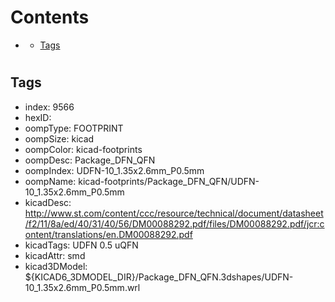 



Contents
========

* [](#)
	* [Tags](#tags)

# 

## Tags

- index: 9566
- hexID: 
- oompType: FOOTPRINT
- oompSize: kicad
- oompColor: kicad-footprints
- oompDesc: Package_DFN_QFN
- oompIndex: UDFN-10_1.35x2.6mm_P0.5mm
- oompName: kicad-footprints/Package_DFN_QFN/UDFN-10_1.35x2.6mm_P0.5mm
- kicadDesc: http://www.st.com/content/ccc/resource/technical/document/datasheet/f2/11/8a/ed/40/31/40/56/DM00088292.pdf/files/DM00088292.pdf/jcr:content/translations/en.DM00088292.pdf
- kicadTags: UDFN 0.5 uQFN
- kicadAttr: smd
- kicad3DModel: ${KICAD6_3DMODEL_DIR}/Package_DFN_QFN.3dshapes/UDFN-10_1.35x2.6mm_P0.5mm.wrl

